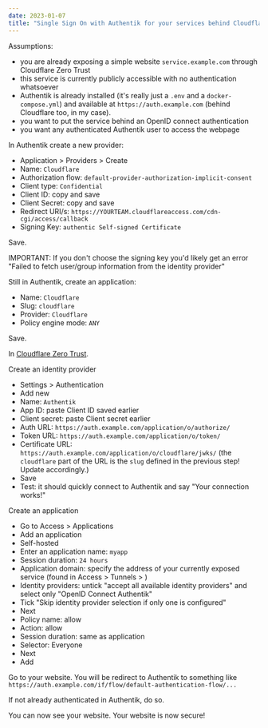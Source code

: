```yaml
---
date: 2023-01-07
title: "Single Sign On with Authentik for your services behind Cloudflare zero trust"
---
```


Assumptions:

- you are already exposing a simple website `service.example.com` through Cloudflare Zero Trust
- this service is currently publicly accessible with no authentication whatsoever
- Authentik is already installed (it's really just a `.env` and a `docker-compose.yml`) and available at `https://auth.example.com` (behind Cloudflare too, in my case).
- you want to put the service behind an OpenID connect authentication
- you want any authenticated Authentik user to access the webpage

In Authentik create a new provider:

- Application > Providers > Create
- Name: `Cloudflare`
- Authorization flow: `default-provider-authorization-implicit-consent`
- Client type: `Confidential`
- Client ID: copy and save
- Client Secret: copy and save
- Redirect URI/s: `https://YOURTEAM.cloudflareaccess.com/cdn-cgi/access/callback`
- Signing Key: `authentic Self-signed Certificate`

Save.

IMPORTANT: If you don't choose the signing key you'd likely get an error "Failed to fetch user/group information from the identity provider"

Still in Authentik, create an application:

- Name: `Cloudflare`
- Slug: `cloudflare`
- Provider: `Cloudflare`
- Policy engine mode: `ANY`

Save.

In [Cloudflare Zero Trust](https://one.dash.cloudflare.com).

Create an identity provider

- Settings > Authentication
- Add new
- Name: `Authentik`
- App ID: paste Client ID saved earlier
- Client secret: paste Client secret earlier
- Auth URL: `https://auth.example.com/application/o/authorize/`
- Token URL: `https://auth.example.com/application/o/token/`
- Certificate URL: `https://auth.example.com/application/o/cloudflare/jwks/` (the `cloudflare` part of the URL is the `slug` defined in the previous step! Update accordingly.)
- Save
- Test: it should quickly connect to Authentik and say "Your connection works!"

Create an application

- Go to Access > Applications
- Add an application
- Self-hosted
- Enter an application name: `myapp`
- Session duration: `24 hours`
- Application domain: specify the address of your currently exposed service (found in Access > Tunnels > )
- Identity providers: untick "accept all available identity providers" and select only "OpenID Connect Authentik"
- Tick "Skip identity provider selection if only one is configured"
- Next
- Policy name: allow
- Action: allow
- Session duration: same as application
- Selector: Everyone
- Next
- Add

Go to your website. You will be redirect to Authentik to something like `https://auth.example.com/if/flow/default-authentication-flow/...`

If not already authenticated in Authentik, do so.

You can now see your website. Your website is now secure!